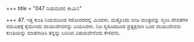 +++
title = "047 ನಿಯಮದಲಿ ಕಾಮಿನಿ"

+++
47. ಇತ್ತ ಕುಂತಿ ನಿಯಮದಿಂದ ಸರೋವರದಲ್ಲಿ ಮಿಂದಳು. ಮತ್ತೊಂದು ಬೀಜ ಮಂತ್ರವನ್ನು ಸ್ಮರಿಸಿ ದೇವತೆಗಳ ಸಮೂಹಕ್ಕೆ ಕೈಮುಗಿದು ವಾಯುದೇವನನ್ನು ಬಯಸಿದಳು. ನಿಜ ಸ್ವರೂಪದಿಂದ ಪ್ರತ್ಯಕ್ಷನಾಗಿ ಬಂದ ವಾಯುದೇವನು ಕುಂತಿಯನ್ನು ಮಾತನಾಡಿಸಿ ತನ್ನನ್ನು ಬರಿಸಿದ ವಿಷಯವೇನೆಂದು ಕೇಳಿದನು.